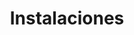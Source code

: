 ---
templateKey: clinic-page
language: es
title: Instalaciones
redirects: /en/the-clinic/facilities/
hero:
  display: true
  type: default
  image: /img/hero-facilities.jpg
  parallax: true
  title: >
    <span style="color:white">Instalaciones</span>
  indicator: true
  halfSize: false

heading:
  display: true
  classname:  section-reasons
  title: Un Espacio Diseñado para su Tranquilidad
  content: >
    <p class="dv-subtitle text-center">Unas instalaciones únicas, un equipamiento tecnológico excepcional y un ambiente idóneo para que nuestros pacientes disfruten de una Odontología diferente con el máximo nivel de confort, higiene y seguridad; en busca siempre del mejor resultado posible.</p>
gallery: 
  display: true
  isMasonry: false
  
elements:
  - link: #
    bg: /img/lightbox-facilities-thumb-01.jpg
    title: MULTICENTRO EMPRESARIAL DEL ESTE
    body: >
      <p style="display:none"></p>
    icon: icon-search
    action: true
  - link: #
    bg: /img/lightbox-facilities-thumb-02.jpg
    title: ACCESO PRINCIPAL
    body: >
      <p style="display:none"></p>
    icon: icon-search
    action: true
  - link: #
    bg: /img/lightbox-facilities-thumb-03.jpg
    title: Recepción
    body: >
      <p style="display:none"></p>
    icon: icon-search
    action: true
  - link: #
    bg: /img/lightbox-facilities-thumb-04.jpg
    title: Sala de Espera
    body: >
      <p style="display:none"></p>
    icon: icon-search
    action: true
  - link: #
    bg: /img/lightbox-facilities-thumb-05.jpg
    title: Sala de Espera
    body: >
      <p style="display:none"></p>
    icon: icon-search
    action: true
  - link: #
    bg: /img/lightbox-facilities-thumb-06.jpg
    title: Sala de Espera
    body: >
      <p style="display:none"></p>
    icon: icon-search
    action: true
  - link: #
    bg: /img/lightbox-facilities-thumb-07.jpg
    title: Servicio Externo
    body: >
      <p style="display:none"></p>
    icon: icon-search
    action: true
  - link: #
    bg: /img/lightbox-facilities-thumb-08.jpg
    title: Pasillo Central
    body: >
      <p style="display:none"></p>
    icon: icon-search
    action: true
  - link: #
    bg: /img/lightbox-facilities-thumb-09.jpg
    title: Gabinete 1
    body: >
      <p style="display:none"></p>
    icon: icon-search
    action: true
  - link: #
    bg: /img/lightbox-facilities-thumb-10.jpg
    title: Área de entrevista
    body: >
      <p style="display:none"></p>
    icon: icon-search
    action: true
  - link: #
    bg: /img/lightbox-facilities-thumb-11.jpg
    title: Gabinete 1
    body: >
      <p style="display:none"></p>
    icon: icon-search
    action: true
  - link: #
    bg: /img/lightbox-facilities-thumb-12.jpg
    title: Unidad Clínica
    body: >
      <p style="display:none"></p>
    icon: icon-search
    action: true
  - link: #
    bg: /img/lightbox-facilities-thumb-13.jpg
    title: Gabinete 2
    body: >
      <p style="display:none"></p>
    icon: icon-search
    action: true
  - link: #
    bg: /img/lightbox-facilities-thumb-14.jpg
    title: Esterilización
    body: >
      <p style="display:none"></p>
    icon: icon-search
    action: true
  - link: #
    bg: /img/lightbox-facilities-thumb-15.jpg
    title: Gabinete 2
    body: >
      <p style="display:none"></p>
    icon: icon-search
    action: true
  - link: #
    bg: /img/lightbox-facilities-thumb-16.jpg
    title: radiología
    body: >
      <p style="display:none"></p>
    icon: icon-search
    action: true
  - link: #
    bg: /img/lightbox-facilities-thumb-17.jpg
    title: Gabinete 3
    body: >
      <p style="display:none"></p>
    icon: icon-search
    action: true
  - link: #
    bg: /img/lightbox-facilities-thumb-18.jpg
    title: Alta Succión
    body: >
      <p style="display:none"></p>
    icon: icon-search
    action: true
  - link: #
    bg: /img/lightbox-facilities-thumb-19.jpg
    title: Gabinete 3
    body: >
      <p style="display:none"></p>
    icon: icon-search
    action: true
  - link: #
    bg: /img/lightbox-facilities-thumb-20.jpg
    title: Iluminación Led
    body: >
      <p style="display:none"></p>
    icon: icon-search
    action: true
  - link: #
    bg: /img/lightbox-facilities-thumb-21.jpg
    title: Laboratorio
    body: >
      <p style="display:none"></p>
    icon: icon-search
    action: true
sections:
  display: false
  sections:  
  - type: 1
    titleimage: /img/procedures-implants.png
    contentimage: /img/procedures-implants.png 
    titlecontent: En la clínica...
    content: > 
      ''
lightbox:
  display: true
  type: gridGallery
  placeholder: GIRE EL DISPOSITIVO PARA AMPLIAR LAS IMÁGENES
  images:
    - image: /img/lightbox-facilities-01.png
    - image: /img/lightbox-facilities-02.png
    - image: /img/lightbox-facilities-03.png
    - image: /img/lightbox-facilities-04.png
    - image: /img/lightbox-facilities-05.png
    - image: /img/lightbox-facilities-06.png
    - image: /img/lightbox-facilities-07.png
    - image: /img/lightbox-facilities-08.png
    - image: /img/lightbox-facilities-09.png
    - image: /img/lightbox-facilities-10.png
    - image: /img/lightbox-facilities-11.png
    - image: /img/lightbox-facilities-12.png
    - image: /img/lightbox-facilities-13.png
    - image: /img/lightbox-facilities-14.png
    - image: /img/lightbox-facilities-15.png
    - image: /img/lightbox-facilities-16.png
    - image: /img/lightbox-facilities-17.png
    - image: /img/lightbox-facilities-18.png
    - image: /img/lightbox-facilities-19.png
    - image: /img/lightbox-facilities-20.png
    - image: /img/lightbox-facilities-21.png

procedures:
  display: true
  title: ¡Una Especialidad para cada Tratamiento!
  procedures:
    - title: Implantes
      to: /la-clinica/implantes-dentales/
      img: /img/procedures-implants.png
    - title: Ortodoncia
      to: /especialidades/ortodoncia/
      img: /img/procedures-orthodontics.png
    - title: Estética dental
      to:  /especialidades/estetica-dental/
      img: /img/procedures-aesthetic-dentistry.png
---